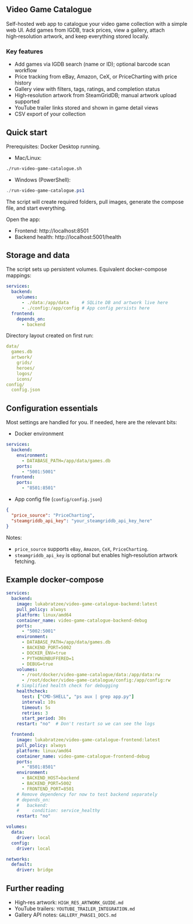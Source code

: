 ## Video Game Catalogue

Self-hosted web app to catalogue your video game collection with a simple web UI. Add games from IGDB, track prices, view a gallery, attach high‑resolution artwork, and keep everything stored locally.

### Key features
- Add games via IGDB search (name or ID); optional barcode scan workflow
- Price tracking from eBay, Amazon, CeX, or PriceCharting with price history
- Gallery view with filters, tags, ratings, and completion status
- High‑resolution artwork from SteamGridDB; manual artwork upload supported
- YouTube trailer links stored and shown in game detail views
- CSV export of your collection

## Quick start

Prerequisites: Docker Desktop running.

- Mac/Linux:
```bash
./run-video-game-catalogue.sh
```

- Windows (PowerShell):
```powershell
./run-video-game-catalogue.ps1
```

The script will create required folders, pull images, generate the compose file, and start everything.

Open the app:
- Frontend: http://localhost:8501
- Backend health: http://localhost:5001/health

## Storage and data

The script sets up persistent volumes. Equivalent docker-compose mappings:

```yaml
services:
  backend:
    volumes:
      - ./data:/app/data     # SQLite DB and artwork live here
      - ./config:/app/config # App config persists here
  frontend:
    depends_on:
      - backend
```

Directory layout created on first run:

```yaml
data/
  games.db
  artwork/
    grids/
    heroes/
    logos/
    icons/
config/
  config.json
```

## Configuration essentials

Most settings are handled for you. If needed, here are the relevant bits:

- Docker environment
```yaml
services:
  backend:
    environment:
      - DATABASE_PATH=/app/data/games.db
    ports:
      - "5001:5001"
  frontend:
    ports:
      - "8501:8501"
```

- App config file (`config/config.json`)
```json
{
  "price_source": "PriceCharting",
  "steamgriddb_api_key": "your_steamgriddb_api_key_here"
}
```

Notes:
- `price_source` supports `eBay`, `Amazon`, `CeX`, `PriceCharting`.
- `steamgriddb_api_key` is optional but enables high‑resolution artwork fetching.

## Example docker-compose

```yaml
services:
  backend:
    image: lukabratzee/video-game-catalogue-backend:latest
    pull_policy: always
    platform: linux/amd64
    container_name: video-game-catalogue-backend-debug
    ports:
      - "5002:5001"
    environment:
      - DATABASE_PATH=/app/data/games.db
      - BACKEND_PORT=5002
      - DOCKER_ENV=true
      - PYTHONUNBUFFERED=1
      - DEBUG=true
    volumes:
      - /root/docker/video-game-catalogue/data:/app/data:rw
      - /root/docker/video-game-catalogue/config:/app/config:rw
    # Simplified health check for debugging
    healthcheck:
      test: ["CMD-SHELL", "ps aux | grep app.py"]
      interval: 10s
      timeout: 5s
      retries: 3
      start_period: 30s
    restart: "no"  # Don't restart so we can see the logs

  frontend:
    image: lukabratzee/video-game-catalogue-frontend:latest
    pull_policy: always
    platform: linux/amd64
    container_name: video-game-catalogue-frontend-debug
    ports:
      - "8501:8501"
    environment:
      - BACKEND_HOST=backend
      - BACKEND_PORT=5002
      - FRONTEND_PORT=8501
    # Remove dependency for now to test backend separately
    # depends_on:
    #   backend:
    #     condition: service_healthy
    restart: "no"

volumes:
  data:
    driver: local
  config:
    driver: local

networks:
  default:
    driver: bridge
```

 

## Further reading

- High‑res artwork: `HIGH_RES_ARTWORK_GUIDE.md`
- YouTube trailers: `YOUTUBE_TRAILER_INTEGRATION.md`
- Gallery API notes: `GALLERY_PHASE1_DOCS.md`



